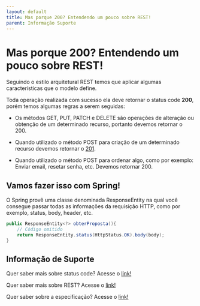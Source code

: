 ```yaml
---
layout: default
title: Mas porque 200? Entendendo um pouco sobre REST! 
parent: Informação Suporte
---
```

# Mas porque 200? Entendendo um pouco sobre REST!

Seguindo o estilo arquitetural REST temos que aplicar algumas características que o modelo define.

Toda operação realizada com sucesso ela deve retornar o status code **200**, porém temos algumas regras a serem seguidas:

- Os métodos GET, PUT, PATCH e DELETE são operações de alteração ou obtenção de um determinado recurso, portanto devemos
retornar o 200.

- Quando utilizado o método POST para criação de um determinado recurso devemos retornar o [201](rest-201.md).

- Quando utilizado o método POST para ordenar algo, como por exemplo: Enviar email, resetar senha, etc. Devemos retornar 200.

## Vamos fazer isso com Spring!

O Spring provê uma classe denominada ResponseEntity na qual você consegue passar todas as informações da requisição HTTP, 
como por exemplo, status, body, header, etc.

```java
public ResponseEntity<?> obterProposta(){
    // Código omitido
    return ResponseEntity.status(HttpStatus.OK).body(body);
}
```

## Informação de Suporte

Quer saber mais sobre status code? Acesse o [link!](../informacao_suporte/rest-status.md)

Quer saber mais sobre REST? Acesse o [link!](https://restfulapi.net/)

Quer saber sobre a especificação? Acesse o [link!](https://tools.ietf.org/html/rfc7231#section-6.3.1)
